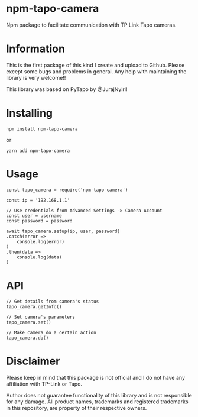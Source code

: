 # npm-tapo-camera
Npm package to facilitate communication with TP Link Tapo cameras.

# Information

This is the first package of this kind I create and upload to Github. Please except some bugs and problems in general. Any help with maintaining the library is very welcome!! 

This library was based on PyTapo by @JurajNyiri!

# Installing

```
npm install npm-tapo-camera
```

or

```
yarn add npm-tapo-camera
```

# Usage

```
const tapo_camera = require('npm-tapo-camera')

const ip = '192.168.1.1'

// Use credentials from Advanced Settings -> Camera Account
const user = username
const password = password

await tapo_camera.setup(ip, user, password)
.catch(error => 
	console.log(error)
)
.then(data => 
	console.log(data)
)
```

# API

```
// Get details from camera's status
tapo_camera.getInfo()

// Set camera's parameters
tapo_camera.set()

// Make camera do a certain action
tapo_camera.do()
```

# Disclaimer
Please keep in mind that this package is not official and I do not have any affiliation with TP-Link or Tapo.

Author does not guarantee functionality of this library and is not responsible for any damage. All product names, trademarks and registered trademarks in this repository, are property of their respective owners.
